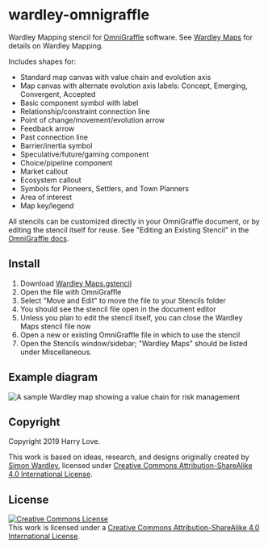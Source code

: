# wardley-omnigraffle
Wardley Mapping stencil for [OmniGraffle](https://www.omnigroup.com/omnigraffle) software. See [Wardley Maps](https://medium.com/wardleymaps) for details on Wardley Mapping.

Includes shapes for:
- Standard map canvas with value chain and evolution axis
- Map canvas with alternate evolution axis labels: Concept, Emerging, Convergent, Accepted
- Basic component symbol with label
- Relationship/constraint connection line
- Point of change/movement/evolution arrow
- Feedback arrow
- Past connection line
- Barrier/inertia symbol
- Speculative/future/gaming component
- Choice/pipeline component
- Market callout
- Ecosystem callout
- Symbols for Pioneers, Settlers, and Town Planners
- Area of interest
- Map key/legend


All stencils can be customized directly in your OmniGraffle document, or by editing the stencil itself for reuse. See "Editing an Existing Stencil" in the [OmniGraffle docs](https://support.omnigroup.com/documentation/omnigraffle/mac/7.3/en/using-and-creating-stencils/).


## Install

1. Download [Wardley Maps.gstencil](https://github.com/harrylove/wardley-omnigraffle/blob/master/Wardley%20Maps.gstencil?raw=true)
1. Open the file with OmniGraffle
1. Select "Move and Edit" to move the file to your Stencils folder
1. You should see the stencil file open in the document editor
1. Unless you plan to edit the stencil itself, you can close the Wardley Maps stencil file now
1. Open a new or existing OmniGraffle file in which to use the stencil
1. Open the Stencils window/sidebar; "Wardley Maps" should be listed under Miscellaneous.

## Example diagram

![A sample Wardley map showing a value chain for risk management](./Wardley-Map-CFO-risk.png?raw=true "Wardley Map CFO risk management example")


## Copyright

Copyright 2019 Harry Love.

This work is based on ideas, research, and designs originally created by [Simon Wardley](https://medium.com/wardleymaps), licensed under [Creative Commons Attribution-ShareAlike 4.0 International License](http://creativecommons.org/licenses/by-sa/4.0/).


## License

[![Creative Commons License](https://i.creativecommons.org/l/by-sa/4.0/88x31.png)](http://creativecommons.org/licenses/by-sa/4.0/)  
This work is licensed under a [Creative Commons Attribution-ShareAlike 4.0 International License](http://creativecommons.org/licenses/by-sa/4.0/).
